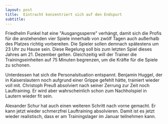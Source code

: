 ```yaml
---
layout: post
title:  Eintracht konzentriert sich auf den Endspurt
subtitle:  
---
```


Friedhelm Funkel hat eine "Ausgangssperre" verhängt, damit sich die Profis für die anstehenden vier Spiele innerhalb von zwölf Tagen auch außerhalb des Platzes richtig vorbereiten. Die Spieler sollen demnach spätestens um 23 Uhr zu Hause sein. Diese Regelung soll bis zum letzten Spiel dieses Jahres am 21. Dezember gelten. Gleichzeitig will der Trainer die Trainingseinheiten auf 75 Minuten begrenzen, um die Kräfte für die Spiele zu schonen.

Unterdessen hat sich die Personalsituation entspannt. Benjamin Huggel, der in Kaiserslautern noch aufgrund einer Grippe gefehlt hätte, trainiert wieder voll mit. Christoph Preuß absolviert nach seiner Zerrung zur Zeit noch Lauftraining. Er wird aber wahrscheinlich schon zum Nachholspiel in Lautern wieder fit sein.

Alexander Schur hat auch einen weiteren Schritt nach vorne gemacht. Er kann jetzt wieder schmerzfrei Lauftraining absolvieren. Damit ist es jetzt wieder realistisch, dass er am Trainingslager im Januar teilnehmen kann.
